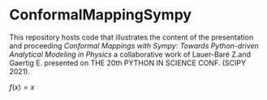 # ConformalMappingSympy 

This repository hosts code that illustrates the content of the presentation and proceeding *Conformal Mappings with Sympy: Towards Python-driven Analytical Modeling in Physics* a collaborative work of Lauer-Baré Z.and Gaertig E. presented on THE 20th PYTHON IN SCIENCE CONF. (SCIPY 2021).

$f(x)=x$
